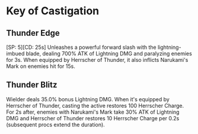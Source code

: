 # Key of Castigation

## Thunder Edge

[SP: 5][CD: 25s] Unleashes a powerful forward slash with the lightning-imbued blade, dealing 700% ATK of Lightning DMG and paralyzing enemies for 3s. When equipped by Herrscher of Thunder, it also inflicts Narukami's Mark on enemies hit for 15s.

## Thunder Blitz

Wielder deals 35.0% bonus Lightning DMG. When it's equipped by Herrscher of Thunder, casting the active restores 100 Herrscher Charge. For 2s after, enemies with Narukami's Mark take 30% ATK of Lightning DMG and Herrscher of Thunder restores 10 Herrscher Charge per 0.2s (subsequent procs extend the duration).